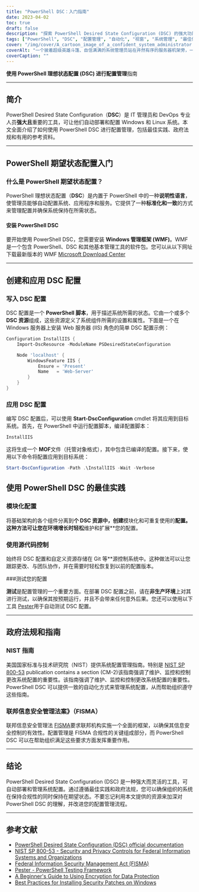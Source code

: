 ```yaml
---
title: "PowerShell DSC：入门指南"
date: 2023-04-02
toc: true
draft: false
description: "探索 PowerShell Desired State Configuration (DSC) 的强大功能，实现系统配置的自动化管理，打造安全、合规的环境。"
tags: ["PowerShell", "DSC", "配置管理", "自动化", "视窗", "系统管理", "最佳做法", "合规性", "安全", "基础设施", "DevOps", "服务器配置", "测试", "Git", "源控制", "政府法规", "NIST", "独联体", "配置漂移", "定制资源"]
cover: "/img/cover/A_cartoon_image_of_a_confident_system_administrator.png"
coverAlt: "一个披着超级英雄斗篷、自信满满的系统管理员站在井然有序的服务器机架旁，一手拿着 PowerShell DSC 脚本，一手拿着印有 Windows 徽标的盾牌，保护服务器免受配置漂移和安全威胁的卡通形象。"
coverCaption: ""
---
```


**使用 PowerShell 理想状态配置 (DSC) 进行配置管理**指南

______

## 简介

PowerShell Desired State Configuration（**DSC**）是 IT 管理员和 DevOps 专业人员**强大且**重要的工具，可让他们自动部署和配置 Windows 和 Linux 系统。本文全面介绍了如何使用 PowerShell DSC 进行配置管理，包括最佳实践、政府法规和有用的参考资料。

______

## PowerShell 期望状态配置入门

### 什么是 PowerShell 期望状态配置？

PowerShell 理想状态配置（**DSC**）是内置于 PowerShell 中的一种**说明性语言**，使管理员能够自动配置系统、应用程序和服务。它提供了一种**标准化和一致**的方式来管理配置并确保系统保持在所需状态。

#### 安装 PowerShell DSC

要开始使用 PowerShell DSC，您需要安装 **Windows 管理框架 (WMF)**。WMF 是一个包含 PowerShell、DSC 和其他基本管理工具的软件包。您可以从以下网址下载最新版本的 WMF [Microsoft Download Center](https://www.microsoft.com/en-us/download/details.aspx?id=54616)

______

## 创建和应用 DSC 配置

### 写入 DSC 配置

DSC 配置是一个 **PowerShell 脚本**，用于描述系统所需的状态。它由一个或多个**DSC 资源**组成，这些资源定义了系统组件所需的设置和属性。下面是一个在 Windows 服务器上安装 Web 服务器 (IIS) 角色的简单 DSC 配置示例：

```powershell
Configuration InstallIIS {
    Import-DscResource -ModuleName PSDesiredStateConfiguration

    Node 'localhost' {
        WindowsFeature IIS {
            Ensure = 'Present'
            Name   = 'Web-Server'
        }
    }
}
```
### 应用 DSC 配置
编写 DSC 配置后，可以使用 **Start-DscConfiguration** cmdlet 将其应用到目标系统。首先，在 PowerShell 中运行配置脚本，编译配置脚本：

```powershell
InstallIIS
```

这将生成一个 **MOF**文件（托管对象格式），其中包含已编译的配置。接下来，使用以下命令将配置应用到目标系统：

```powershell
Start-DscConfiguration -Path .\InstallIIS -Wait -Verbose
```

## 使用 PowerShell DSC 的最佳实践

### 模块化配置

将基础架构的各个组件分离到**个 DSC 资源中，创建**模块化和可重复使用的**配置。这种方法可让您在环境增长时轻松**维护和扩展**您的配置。

### 使用源代码控制

始终将 DSC 配置和自定义资源存储在 Git 等**源控制系统中。这种做法可以让您跟踪更改、与团队协作，并在需要时轻松恢复到以前的配置版本。

###测试您的配置

**测试**是配置管理的一个重要方面。在部署 DSC 配置之前，请在**非生产环境**上对其进行测试，以确保其按预期运行，并且不会带来任何意外后果。您还可以使用以下工具 [Pester](https://github.com/pester/Pester)用于自动测试 DSC 配置。

______

## 政府法规和指南

### NIST 指南

美国国家标准与技术研究院（NIST）提供系统配置管理指南。特别是 [NIST SP 800-53](https://nvlpubs.nist.gov/nistpubs/SpecialPublications/NIST.SP.800-53r5.pdf) publication contains a section (CM-2)该指南强调了维护、监控和控制更改系统配置的重要性。该指南强调了维护、监控和控制更改系统配置的重要性。PowerShell DSC 可以提供一致的自动化方式来管理系统配置，从而帮助组织遵守这些指南。

### 联邦信息安全管理法案》（FISMA）

联邦信息安全管理法 [FISMA](https://www.dhs.gov/cisa/federal-information-security-modernization-act)要求联邦机构实施一个全面的框架，以确保其信息安全控制的有效性。配置管理是 FISMA 合规性的关键组成部分，而 PowerShell DSC 可以在帮助组织满足这些要求方面发挥重要作用。
______

## 结论

PowerShell Desired State Configuration (DSC) 是一种强大而灵活的工具，可自动部署和管理系统配置。通过遵循最佳实践和政府法规，您可以确保组织的系统在保持合规性的同时保持在期望状态。不要忘记利用本文提供的资源来加深对 PowerShell DSC 的理解，并改进您的配置管理流程。
______

## 参考文献

- [PowerShell Desired State Configuration (DSC) official documentation](https://learn.microsoft.com/en-us/powershell/dsc/getting-started/wingettingstarted?view=dsc-1.1)
- [NIST SP 800-53 - Security and Privacy Controls for Federal Information Systems and Organizations](https://nvlpubs.nist.gov/nistpubs/SpecialPublications/NIST.SP.800-53r5.pdf)
- [Federal Information Security Management Act (FISMA)](https://www.dhs.gov/cisa/federal-information-security-modernization-act)
- [Pester - PowerShell Testing Framework](https://github.com/pester/Pester)
- [A Beginner's Guide to Using Encryption for Data Protection](https://simeononsecurity.ch/articles/a-beginners-guide-to-using-encryption-for-data-protection/)
- [Best Practices for Installing Security Patches on Windows](https://simeononsecurity.ch/articles/best-practices-for-installing-security-patches-on-windows/)




